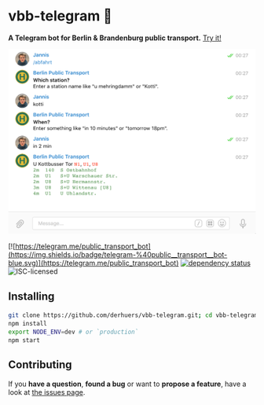 # vbb-telegram 💬

**A Telegram bot for Berlin & Brandenburg public transport.** [Try it!](https://telegram.me/public_transport_bot)

![the bot in action](screenshot.png)

[![https://telegram.me/public_transport_bot](https://img.shields.io/badge/telegram-%40public__transport__bot-blue.svg)](https://telegram.me/public_transport_bot)
[![dependency status](https://img.shields.io/david/derhuerst/vbb-telegram.svg)](https://david-dm.org/derhuerst/vbb-telegram)
![ISC-licensed](https://img.shields.io/github/license/derhuerst/vbb-telegram.svg)


## Installing

```bash
git clone https://github.com/derhuers/vbb-telegram.git; cd vbb-telegram
npm install
export NODE_ENV=dev # or `production`
npm start
```


## Contributing

If you **have a question**, **found a bug** or want to **propose a feature**, have a look at [the issues page](https://github.com/derhuerst/vbb-telegram/issues).
